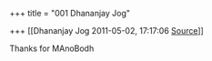 +++
title = "001 Dhananjay Jog"

+++
[[Dhananjay Jog	2011-05-02, 17:17:06 [Source](https://groups.google.com/g/bvparishat/c/gIN9YmlwTD4)]]



Thanks for MAnoBodh

